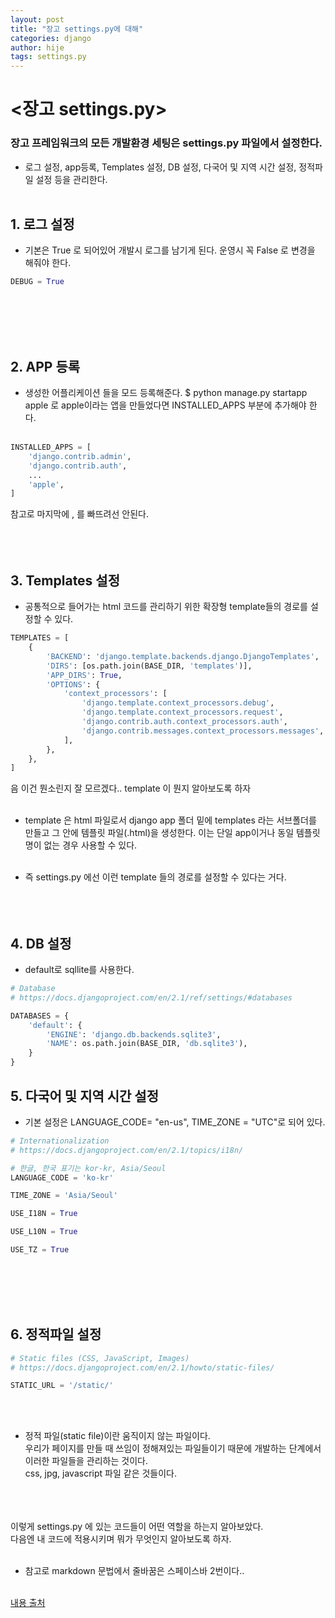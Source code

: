 ```yaml
---
layout: post
title: "장고 settings.py에 대해"
categories: django
author: hije
tags: settings.py
---
```

# <장고 settings.py>
### 장고 프레임워크의 모든 개발환경 세팅은 settings.py 파일에서 설정한다.
* 로그 설정, app등록, Templates 설정, DB 설정, 다국어 및 지역 시간 설정, 정적파일 설정 등을 관리한다.<br/><br/>

## 1. 로그 설정
* 기본은 True 로 되어있어 개발시 로그를 남기게 된다. 
운영시 꼭 False 로 변경을 해줘야 한다.
```python
DEBUG = True
``` 
<br/><br/>
<br/><br/>

## 2. APP 등록
* 생성한 어플리케이션 들을 모드 등록해준다.
$ python manage.py startapp apple 로 apple이라는 앱을 만들었다면 
INSTALLED_APPS 부분에 추가해야 한다.<br/><br/>
```python
INSTALLED_APPS = [
    'django.contrib.admin',
    'django.contrib.auth',
    ...
    'apple',
]
```
참고로 마지막에 , 를 빠뜨려선 안된다.<br/><br/><br/><br/>

## 3. Templates 설정
* 공통적으로 들어가는 html 코드를 관리하기 위한 확장형 template들의 경로를 설정할 수 있다.
```python
TEMPLATES = [
    {
        'BACKEND': 'django.template.backends.django.DjangoTemplates',
        'DIRS': [os.path.join(BASE_DIR, 'templates')],
        'APP_DIRS': True,
        'OPTIONS': {
            'context_processors': [
                'django.template.context_processors.debug',
                'django.template.context_processors.request',
                'django.contrib.auth.context_processors.auth',
                'django.contrib.messages.context_processors.messages',
            ],
        },
    },
]
```
음 이건 뭔소린지 잘 모르겠다.. template 이 뭔지 알아보도록 하자<br/><br/>
* template 은 html 파일로서 django app 폴더 밑에 templates 라는 서브폴더를 만들고 그 안에 템플릿 파일(.html)을 생성한다. 이는 단일 app이거나 동일 템플릿명이 없는 경우 사용할 수 있다.<br/><br/>

* 즉 settings.py 에선 이런 template 들의 경로를 설정할 수 있다는 거다.<br/><br/><br/><br/>

## 4. DB 설정
* default로 sqllite를 사용한다.
``` python
# Database
# https://docs.djangoproject.com/en/2.1/ref/settings/#databases

DATABASES = {
    'default': {
        'ENGINE': 'django.db.backends.sqlite3',
        'NAME': os.path.join(BASE_DIR, 'db.sqlite3'),
    }
}
```

## 5. 다국어 및 지역 시간 설정
* 기본 설정은 LANGUAGE_CODE= "en-us", TIME_ZONE = "UTC"로 되어 있다.
```python
# Internationalization
# https://docs.djangoproject.com/en/2.1/topics/i18n/

# 한글, 한국 표기는 kor-kr, Asia/Seoul
LANGUAGE_CODE = 'ko-kr'

TIME_ZONE = 'Asia/Seoul'

USE_I18N = True

USE_L10N = True

USE_TZ = True
```

<br/><br/><br/><br/>

## 6. 정적파일 설정
```python
# Static files (CSS, JavaScript, Images)
# https://docs.djangoproject.com/en/2.1/howto/static-files/

STATIC_URL = '/static/'
```
<br/><br/>

* 정적 파일(static file)이란 움직이지 않는 파일이다.  
우리가 페이지를 만들 때 쓰임이 정해져있는 파일들이기 때문에 개발하는 단계에서 이러한 파일들을 관리하는 것이다.  
css, jpg, javascript 파일 같은 것들이다.<br/><br/><br/><br/>

이렇게 settings.py 에 있는 코드들이 어떤 역할을 하는지 알아보았다.  
다음엔 내 코드에 적용시키며 뭐가 무엇인지 알아보도록 하자.<br/><br/>

* 참고로 markdown 문법에서 줄바꿈은 스페이스바 2번이다..<br/><br/>

[내용 출처](https://myjamong.tistory.com/101)





